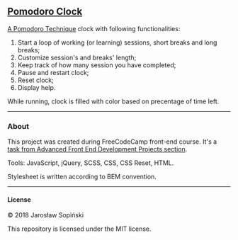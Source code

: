 ## [Pomodoro Clock](https://jareksopinski.github.io/pomodoro-clock)

[A Pomodoro Technique](https://en.wikipedia.org/wiki/Pomodoro_Technique) clock with following functionalities:

1. Start a loop of working (or learning) sessions, short breaks and long breaks;
2. Customize session's and breaks' length;
3. Keep track of how many session you have completed;
4. Pause and restart clock;
5. Reset clock;
6. Display help.

While running, clock is filled with color based on precentage of time left.

---

### About

This project was created during FreeCodeCamp front-end course. It's a [task from Advanced Front End Development Projects section](https://www.freecodecamp.org/challenges/build-a-pomodoro-clock).

Tools: JavaScript, jQuery, SCSS, CSS, CSS Reset, HTML.

Stylesheet is written according to BEM convention.

---

#### License

&copy; 2018 Jarosław Sopiński

This repository is licensed under the MIT license.
